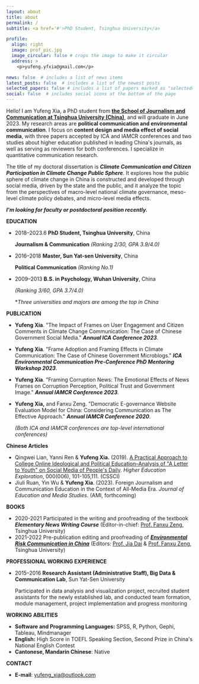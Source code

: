 ```yaml
---
layout: about
title: about
permalink: /
subtitle: <a href='#'>PhD Student, Tsinghua University</a>

profile:
  align: right
  image: prof_pic.jpg
  image_circular: false # crops the image to make it circular
  address: >
    <p>yufeng.yfxia@gmail.com</p>

news: false  # includes a list of news items
latest_posts: false  # includes a list of the newest posts
selected_papers: false # includes a list of papers marked as "selected={true}"
social: false  # includes social icons at the bottom of the page
---
```


Hello! I am Yufeng Xia, a PhD student from **[the School of Journalism and Communication at Tsinghua University (China)](https://www.tsjc.tsinghua.edu.cn/en/)**, and will graduate in June 2023. My research areas are **political communication and environmental communication**. I focus on **content design and media effect of social media**, with three papers accepted by ICA and IAMCR conferences and two studies about higher education published in leading China's journals, as well as serving as reviewers for both conferences. I specialize in quantitative communication research.

The title of my doctoral dissertation is ***Climate Communication and Citizen Participation in Climate Change Public Sphere***. It explores how the public sphere of climate change in China is constructed and developed through social media, driven by the state and the public, and it analyze the topic from the perspectives of macro-level national climate governance, meso-level climate policy debates, and micro-level media effects.

***I'm looking for faculty or postdoctoral position recently.***

**EDUCATION**

- 2018–2023.6 **PhD Student, Tsinghua University**, China

  **Journalism & Communication** *(Ranking 2/30, GPA 3.9/4.0)*

- 2016–2018  **Master, Sun Yat-sen University**, China

  **Political Communication** *(Ranking No.1)*

- 2009–2013  **B.S. in Psychology, Wuhan University**, China

  *(Ranking 3/60, GPA 3.7/4.0)*

  **Three universities and majors are among the top in China*

**PUBLICATION** 

- **Yufeng Xia**. "The Impact of Frames on User Engagement and Citizen Comments in Climate Change Communication: The Case of Chinese Government Social Media." ***Annual ICA Conference 2023***.

- **Yufeng Xia**. "Frame Adoption and Framing Effects in Climate Communication: The Case of Chinese Government Microblogs." ***ICA Environmental Communication Pre-Conference PhD Mentoring Workshop 2023***. 

- **Yufeng Xia**. "Framing Corruption News: The Emotional Effects of News Frames on Corruption Perception, Political Trust and Government Image." ***Annual IAMCR Conference 2023***.

- **Yufeng Xia,** and Fanxu Zeng. "Democratic E-governance Website Evaluation Model for China: Considering Communication as The Effective Approach." ***Annual IAMCR Conference 2020***. 

   *(Both ICA and IAMCR conferences are top-level international conferences)*

**Chinese Articles**

- Qingwei Lian, Yanni Ren & **Yufeng Xia.** (2019). [A Practical Approach to College Online Ideological and Political Education–Analysis of "A Letter to Youth" on Social Media of People's Daily](https://kns.cnki.net/kcms2/article/abstract?v=3uoqIhG8C44YLTlOAiTRKibYlV5Vjs7iLik5jEcCI09uHa3oBxtWoI6wGNpGCwXcLLIgl5AZM26joQgqE5c6gzNHTSiFLQ1w&uniplatform=NZKPT&src=copy). *Higher Education Exploration*, 000(006), 101-105,111. (CSSCI)
- Jiuli Ruan, Yin Wu & **Yufeng Xia**. (2023). Foreign Journalism and Communication Education in the Context of All-Media Era. *Journal of Education and Media Studies*. (AMI, forthcoming)

**BOOKS** 

- 2020-2021 Participated in the writing and proofreading of the textbook ***Elementary News Writing Course*** (Editor-in-chief: [Prof. Fanxu Zeng](https://www.tsjc.tsinghua.edu.cn/en/info/1029/1302.htm), Tsinghua University)
- 2021-2022 Pre-publication editing and proofreading of *[**Environmental Risk Communication in China**](https://www.routledge.com/Environmental-Risk-Communication-in-China-Actors-Issues-and-Governance/Dai-Zeng/p/book/9781032103303)* (Editors:  [Prof. Jia Dai](https://www.tsjc.tsinghua.edu.cn/en/info/1029/1295.htm) & [Prof. Fanxu Zeng](https://www.tsjc.tsinghua.edu.cn/en/info/1029/1302.htm), Tsinghua University)

**PROFESSIONAL WORKING EXPERIENCE**

- 2015–2016 **Research Assistant (Administrative Staff), Big Data & Communication Lab**, Sun Yat-Sen University

  Participated in data analysis and visualization project, recruited student assistants for the newly established lab, and conducted team formation, module management, project implementation and progress monitoring

**WORKING ABILITIES**

- **Software and Programming Languages:** SPSS, R, Python, Gephi, Tableau, Mindmanager
- **English:** High Score in TOEFL Speaking Section, Second Prize in China's National English Contest
- **Cantonese, Mandarin Chinese**: Native

**CONTACT**

-  **E-mail**: [yufeng_xia@outlook.com]()

